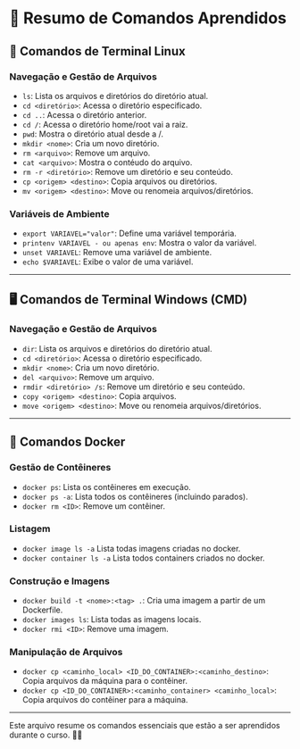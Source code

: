 # 📜 Resumo de Comandos Aprendidos

## 🐧 Comandos de Terminal Linux
### Navegação e Gestão de Arquivos
- `ls`: Lista os arquivos e diretórios do diretório atual.  
- `cd <diretório>`: Acessa o diretório especificado.
- `cd ..`: Acessa o diretório anterior.
- `cd /`: Acessa o diretório home/root vai a raiz.  
- `pwd`: Mostra o diretório atual desde a /.  
- `mkdir <nome>`: Cria um novo diretório.  
- `rm <arquivo>`: Remove um arquivo.
- `cat <arquivo>`: Mostra o contéudo do arquivo.  
- `rm -r <diretório>`: Remove um diretório e seu conteúdo.  
- `cp <origem> <destino>`: Copia arquivos ou diretórios.  
- `mv <origem> <destino>`: Move ou renomeia arquivos/diretórios.

### Variáveis de Ambiente
- `export VARIAVEL="valor"`: Define uma variável temporária.
- `printenv VARIAVEL - ou apenas env`: Mostra o valor da variável.  
- `unset VARIAVEL`: Remove uma variável de ambiente.  
- `echo $VARIAVEL`: Exibe o valor de uma variável.

---

## 🖥 Comandos de Terminal Windows (CMD)
### Navegação e Gestão de Arquivos
- `dir`: Lista os arquivos e diretórios do diretório atual.  
- `cd <diretório>`: Acessa o diretório especificado.  
- `mkdir <nome>`: Cria um novo diretório.  
- `del <arquivo>`: Remove um arquivo.  
- `rmdir <diretório> /s`: Remove um diretório e seu conteúdo.  
- `copy <origem> <destino>`: Copia arquivos.  
- `move <origem> <destino>`: Move ou renomeia arquivos/diretórios.

---

## 🐳 Comandos Docker
### Gestão de Contêineres
- `docker ps`: Lista os contêineres em execução.
- `docker ps -a`: Lista todos os contêineres (incluindo parados).    
- `docker rm <ID>`: Remove um contêiner.  

### Listagem
- `docker image ls -a` Lista todas imagens criadas no docker.
- `docker container ls -a` Lista todos containers criados no docker.

### Construção e Imagens
- `docker build -t <nome>:<tag> .`: Cria uma imagem a partir de um Dockerfile.  
- `docker images ls`: Lista todas as imagens locais.  
- `docker rmi <ID>`: Remove uma imagem.  

### Manipulação de Arquivos
- `docker cp <caminho_local> <ID_DO_CONTAINER>:<caminho_destino>`: Copia arquivos da máquina para o contêiner.  
- `docker cp <ID_DO_CONTAINER>:<caminho_container> <caminho_local>`: Copia arquivos do contêiner para a máquina.

---

Este arquivo resume os comandos essenciais que estão a ser aprendidos durante o curso. 📂✨